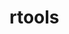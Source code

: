 
<!-- README.md is generated from README.Rmd. Please edit that file -->

# rtools

<!-- badges: start -->
<!-- badges: end -->
